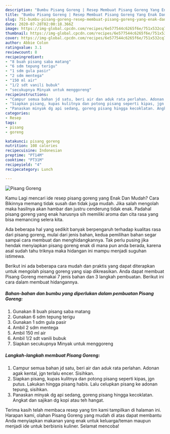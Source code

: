 ```yaml
---
description: "Bumbu Pisang Goreng | Resep Membuat Pisang Goreng Yang Enak Dan Mudah"
title: "Bumbu Pisang Goreng | Resep Membuat Pisang Goreng Yang Enak Dan Mudah"
slug: 751-bumbu-pisang-goreng-resep-membuat-pisang-goreng-yang-enak-dan-mudah
date: 2020-07-28T02:00:18.366Z
image: https://img-global.cpcdn.com/recipes/6e577544c6265f6e/751x532cq70/pisang-goreng-foto-resep-utama.jpg
thumbnail: https://img-global.cpcdn.com/recipes/6e577544c6265f6e/751x532cq70/pisang-goreng-foto-resep-utama.jpg
cover: https://img-global.cpcdn.com/recipes/6e577544c6265f6e/751x532cq70/pisang-goreng-foto-resep-utama.jpg
author: Abbie Colon
ratingvalue: 3.1
reviewcount: 8
recipeingredient:
- "8 buah pisang saba matang"
- "6 sdm tepung terigu"
- "1 sdm gula pasir"
- "2 sdm mentega"
- "150 ml air"
- "1/2 sdt vanili bubuk"
- "secukupnya Minyak untuk menggoreng"
recipeinstructions:
- "Campur semua bahan jd satu, beri air dan aduk rata perlahan. Adonan agak kental, jgn terlalu encer. Sisihkan."
- "Siapkan pisang, kupas kulitnya dan potong pisang seperti kipas, jgn putus. Lakukan hingga pisang habis. Lalu celupkan pisang ke adonan tepung, sisihkan."
- "Panaskan minyak dg api sedang, goreng pisang hingga kecoklatan. Angkat dan sajikan dg kopi atau teh hangat."
categories:
- Resep
tags:
- pisang
- goreng

katakunci: pisang goreng 
nutrition: 108 calories
recipecuisine: Indonesian
preptime: "PT14M"
cooktime: "PT31M"
recipeyield: "4"
recipecategory: Lunch

---
```



![Pisang Goreng](https://img-global.cpcdn.com/recipes/6e577544c6265f6e/751x532cq70/pisang-goreng-foto-resep-utama.jpg)

Kamu Lagi mencari ide resep pisang goreng yang Enak Dan Mudah? Cara Bikinnya memang tidak susah dan tidak juga mudah. Jika salah mengolah maka hasilnya akan hambar dan justru cenderung tidak enak. Padahal pisang goreng yang enak harusnya sih memiliki aroma dan cita rasa yang bisa memancing selera kita.



Ada beberapa hal yang sedikit banyak berpengaruh terhadap kualitas rasa dari pisang goreng, mulai dari jenis bahan, kedua pemilihan bahan segar sampai cara membuat dan menghidangkannya. Tak perlu pusing jika hendak menyiapkan pisang goreng enak di mana pun anda berada, karena asal sudah tahu triknya maka hidangan ini mampu menjadi suguhan istimewa.


Berikut ini ada beberapa cara mudah dan praktis yang dapat diterapkan untuk mengolah pisang goreng yang siap dikreasikan. Anda dapat membuat Pisang Goreng memakai 7 jenis bahan dan 3 langkah pembuatan. Berikut ini cara dalam membuat hidangannya.

<!--inarticleads1-->

##### Bahan-bahan dan bumbu yang diperlukan dalam pembuatan Pisang Goreng:

1. Gunakan 8 buah pisang saba matang
1. Gunakan 6 sdm tepung terigu
1. Gunakan 1 sdm gula pasir
1. Ambil 2 sdm mentega
1. Ambil 150 ml air
1. Ambil 1/2 sdt vanili bubuk
1. Siapkan secukupnya Minyak untuk menggoreng




<!--inarticleads2-->

##### Langkah-langkah membuat Pisang Goreng:

1. Campur semua bahan jd satu, beri air dan aduk rata perlahan. Adonan agak kental, jgn terlalu encer. Sisihkan.
1. Siapkan pisang, kupas kulitnya dan potong pisang seperti kipas, jgn putus. Lakukan hingga pisang habis. Lalu celupkan pisang ke adonan tepung, sisihkan.
1. Panaskan minyak dg api sedang, goreng pisang hingga kecoklatan. Angkat dan sajikan dg kopi atau teh hangat.




Terima kasih telah membaca resep yang tim kami tampilkan di halaman ini. Harapan kami, olahan Pisang Goreng yang mudah di atas dapat membantu Anda menyiapkan makanan yang enak untuk keluarga/teman maupun menjadi ide untuk berbisnis kuliner. Selamat mencoba!
